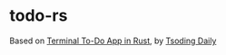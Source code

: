 # todo-rs

Based on [Terminal To-Do App in Rust](https://www.youtube.com/watch?v=tR6p7ZC7RaU), by [Tsoding Daily](https://www.youtube.com/channel/UCrqM0Ym_NbK1fqeQG2VIohg)
